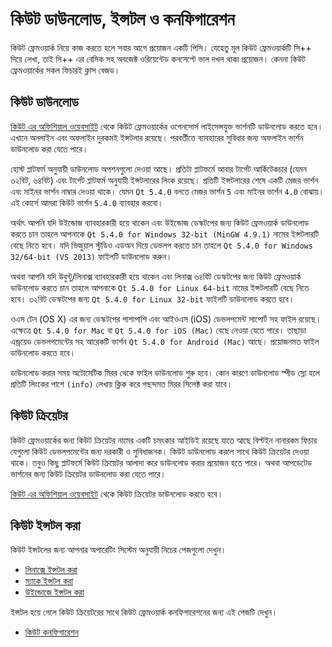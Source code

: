 # কিউট ডাউনলোড, ইন্সটল ও কনফিগারেশন

কিউট ফ্রেমওয়ার্ক নিয়ে কাজ করতে হলে সবার আগে প্রয়োজন একটি পিসি। যেহেতু মূল কিউট ফ্রেমওয়ার্কটি সি++ দিয়ে লেখা, তাই সি++ এর বেসিক সহ অবজেক্ট ওরিয়েন্টেড কনসেপ্টে ভাল দখল থাকা প্রয়োজন। কেননা কিউট ফ্রেমওয়ার্কের সকল ফিচারই ক্লাস বেজড।

## কিউট ডাউনলোড

[কিউট এর অফিশিয়াল ওয়েবসাইট](http://www.qt.io/download-open-source/) থেকে কিউট ফ্রেমওয়ার্কের ওপেনসোর্স লাইসেন্সযুক্ত ভার্শনটি ডাউনলোড করতে হবে। এখানে অনলাইন এবং অফলাইন দুরকমই ইন্সটলার রয়েছে। পরবর্তীতে ব্যাবহারের সুবিধার জন্য অফলাইন ভার্শন ডাউনলোড করা যেতে পারে।

হোস্ট প্লাটফর্ম অনুযায়ী ডাউনলোড অপশনগুলো দেওয়া আছে। প্রতিটা প্লাটফর্মে আবার টার্গেট আর্কিটেকচার \(যেমন ৩২বিট, ৬৪বিট\) এবং টার্গেট প্লাটফর্ম অনুযায়ী ইন্সটলারের লিংক রয়েছে। প্রতিটি ইন্সটলারের শেষে একটি মেজর ভার্শন এবং মাইনর ভার্শন নাম্বার দেওয়া থাকে। যেমন `Qt 5.4.0` বলতে মেজর ভার্শন `5` এবং মাইনর ভার্শন `4.0` বোঝায়। এই কোর্সে আমরা কিউট ভার্শন `5.4.0` ব্যাবহার করবো।

অর্থাৎ আপনি যদি উইন্ডোজ ব্যাবহারকারী হয়ে থাকেন এবং উইন্ডোজ ডেস্কটপের জন্য কিউট ফ্রেমওয়ার্ক ডাউনলোড করতে চান তাহলে আপনাকে `Qt 5.4.0 for Windows 32-bit (MinGW 4.9.1)` নামের ইন্সটলারটি বেছে নিতে হবে। যদি ভিজুয়াল স্টুডিও এডঅন দিয়ে ডেভলপ করতে চান তাহলে `Qt 5.4.0 for Windows 32/64-bit (VS 2013)‍` ফাইলটি ডাউনলোড করুন।

অথবা আপনি যদি উবুন্টু/লিনাক্স ব্যাবহারকারী হয়ে থাকেন এবং লিনাক্স ৬৪বিট ডেস্কটপের জন্য কিউট ফ্রেমওয়ার্ক ডাউনলোড করতে চান তাহলে আপনাকে `Qt 5.4.0 for Linux 64-bit` নামের ইন্সটলারটি বেছে নিতে হবে। ৩২বিট ডেস্কটপের জন্য `Qt 5.4.0 for Linux 32-bit` ফাইলটি ডাউনলোড করতে হবে।

ওএস টেন \(OS X\) এর জন্য ডেস্কটপের পাশাপাশি এবং আইওএস \(iOS\) ডেভলপমেন্ট সাপোর্ট সহ ফাইল রয়েছে। এক্ষেত্রে `Qt 5.4.0 for Mac` বা `Qt 5.4.0 for iOS (Mac)` বেছে নেওয়া যেতে পারে। তাছাড়া এন্ড্রয়েড ডেভলপমেন্টের সহ আরেকটি ভার্শন `Qt 5.4.0 for Android (Mac)` আছে। প্রয়োজনমত ফাইল ডাউনলোড করতে হবে।

ডাউনলোড করার সময় অটোমেটিক মিরর থেকে ফাইল ডাউনলোড শুরু হবে। কোন কারণে ডাউনলোড স্পীড স্লো হলে প্রতিটি লিংকের পাশে `(info)` লেখায় ক্লিক করে পছন্দমত মিরর সিলেক্ট করা যাবে।

## কিউট ক্রিয়েটর

কিউট ফ্রেমওয়ার্কের জন্য কিউট ক্রিয়েটর নামের একটি চমৎকার আইডিই রয়েছে যাতে আছে বিল্টইন নানারকম ফিচার যেগুলো কিউট ডেভলপমেন্টের জন্য দরকারী ও সুবিধাজনক। কিউট ডাউনলোড করলে সাথে কিউট ক্রিয়েটর দেওয়া থাকে। তবুও কিছু প্লাটফর্মে কিউট ক্রিয়েটর আলাদা করে ডাউনলোড করার প্রয়োজন হতে পারে। অথবা আপডেটেড ভার্শনের জন্য কিউট ক্রিয়েটর ডাউনলোড করা যেতে পারে।

[কিউট এর অফিশিয়াল ওয়েবসাইট](http://www.qt.io/download-open-source/#section-6) থেকে কিউট ক্রিয়েটর ডাউনলোড করতে হবে।

## কিউট ইন্সটল করা

কিউট ইন্সটলের জন্য আপনার অপারেটিং সিস্টেম অনুযায়ী নিচের পেজগুলো দেখুন।

* [লিনাক্সে ইন্সটল করা](qt-install-linux.md)
* [ম্যাকে ইন্সটল করা](qt-install-mac.md)
* [উইন্ডোজে ইন্সটল করা](qt-install-win.md)

ইন্সটল হয়ে গেলে কিউট ক্রিয়েটরের সাথে কিউট ফ্রেমওয়ার্ক কনফিগারেশনের জন্য এই পেজটি দেখুন।

* [কিউট কনফিগারেশন](qt-configure.md)

